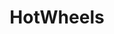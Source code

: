 ---
title: HotWheels
crosslinks:
- regularcarreviews
- Diecast
- rickandmorty
- personalfinance
- legotrade
- wwiipics
- videos
- VaporwaveAesthetics
- Parenting
- tipofmytongue
- forza
- livven
- greenlightdiecast
---